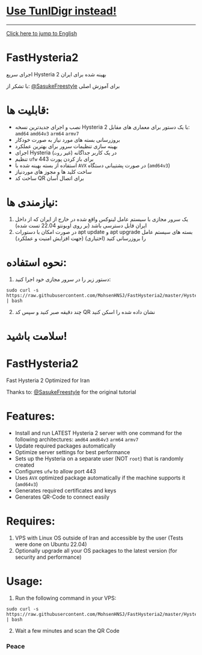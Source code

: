 # [Use TunlDigr instead!](https://github.com/MohsenHNSJ/TunlDigr)  

---

[Click here to jump to English](https://github.com/MohsenHNSJ/FastHysteria2#fasthysteria2-1)

# FastHysteria2
اجرای سریع Hysteria 2
بهینه شده برای ایران

با تشکر از: [@SasukeFreestyle](https://github.com/SasukeFreestyle) برای آموزش اصلی

# قابلیت ها:
- نصب و اجرای جدیدترین نسخه Hysteria 2  با یک دستور برای معماری های مقابل: `amd64` `amd64v3` `arm64` `armv7`
- بروزرسانی بسته های مورد نیاز به صورت خودکار
- بهینه سازی تنظیمات سرور برای بهترین عملکرد
- اجرای Hysteria در یک کاربر جداگانه (غیر `روت`)
- تنظیم `ufw` برای باز کردن پورت 443
- استفاده از بسته بهینه شده با `AVX` در صورت پشتیبانی دستگاه (`amd64v3`)
- ساخت کلید ها و مجوز های موردنیاز
- ساخت کد QR برای اتصال آسان

# نیازمندی ها:
1. یک سرور مجازی با سیستم عامل لینوکس واقع شده در خارج از ایران که از داخل ایران قابل دسترسی باشد (بر روی اوبونتو 22.04 تست شده)
2.  در صورت امکان با دستورات apt update و apt upgrade بسته های سیستم عامل را بروزرسانی کنید (اختیاری) (جهت افزایش امنیت و عملکرد)

 # نحوه استفاده:
1. دستور زیر را در سرور مجازی خود اجرا کنید:
```
sudo curl -s https://raw.githubusercontent.com/MohsenHNSJ/FastHysteria2/master/Hysteria2.sh | bash
```
2. چند دقیقه صبر کنید و سپس کد QR نشان داده شده را اسکن کنید

 # سلامت باشید!

# FastHysteria2
Fast Hysteria 2
Optimized for Iran
 
Thanks to: [@SasukeFreestyle](https://github.com/SasukeFreestyle) for the original tutorial

# Features:
- Install and run LATEST Hysteria 2 server with one command for the following architectures: `amd64` `amd64v3` `arm64` `armv7`
- Update required packages automatically
- Optimize server settings for best performance
- Sets up the Hysteria on a separate user (NOT `root`) that is randomly created
- Configures `ufw` to allow port 443
- Uses `AVX` optimized package automatically if the machine supports it (`amd64v3`)
- Generates required certificates and keys
- Generates QR-Code to connect easily

# Requires:
1. VPS with Linux OS outside of Iran and accessible by the user (Tests were done on Ubuntu 22.04)
2. Optionally upgrade all your OS packages to the latest version (for security and performance)

# Usage:
1. Run the following command in your VPS:

```
sudo curl -s https://raw.githubusercontent.com/MohsenHNSJ/FastHysteria2/master/Hysteria2.sh | bash
```

2. Wait a few minutes and scan the QR Code

### Peace
